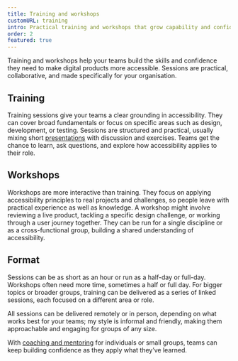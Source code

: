 ```yaml
---
title: Training and workshops
customURL: training
intro: Practical training and workshops that grow capability and confidence, helping your teams deliver more accessible digital products.
order: 2
featured: true
---
```


Training and workshops help your teams build the skills and confidence they need to make digital products more accessible. Sessions are practical, collaborative, and made specifically for your organisation.


## Training

Training sessions give your teams a clear grounding in accessibility. They can cover broad fundamentals or focus on specific areas such as design, development, or testing. Sessions are structured and practical, usually mixing short [presentations](/services/talks) with discussion and exercises. Teams get the chance to learn, ask questions, and explore how accessibility applies to their role.


## Workshops

Workshops are more interactive than training. They focus on applying accessibility principles to real projects and challenges, so people leave with practical experience as well as knowledge. A workshop might involve reviewing a live product, tackling a specific design challenge, or working through a user journey together. They can be run for a single discipline or as a cross-functional group, building a shared understanding of accessibility.


## Format

Sessions can be as short as an hour or run as a half-day or full-day. Workshops often need more time, sometimes a half or full day. For bigger topics or broader groups, training can be delivered as a series of linked sessions, each focused on a different area or role.

All sessions can be delivered remotely or in person, depending on what works best for your teams; my style is informal and friendly, making them approachable and engaging for groups of any size.

With [coaching and mentoring](/services/coaching) for individuals or small groups, teams can keep building confidence as they apply what they’ve learned.
